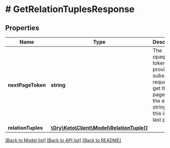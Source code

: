 # # GetRelationTuplesResponse

## Properties

Name | Type | Description | Notes
------------ | ------------- | ------------- | -------------
**nextPageToken** | **string** | The opaque token to provide in a subsequent request to get the next page. It is the empty string iff this is the last page. | [optional]
**relationTuples** | [**\Ory\Keto\Client\Model\RelationTuple[]**](RelationTuple.md) |  | [optional]

[[Back to Model list]](../../README.md#models) [[Back to API list]](../../README.md#endpoints) [[Back to README]](../../README.md)
